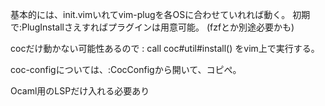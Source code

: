 基本的には、init.vimいれてvim-plugを各OSに合わせていれれば動く。
初期で:PlugInstallさえすればプラグインは用意可能。
(fzfとか別途必要かも)

cocだけ動かない可能性あるので
: call coc#util#install()
をvim上で実行する。

coc-configについては、:CocConfigから開いて、コピぺ。

Ocaml用のLSPだけ入れる必要あり
